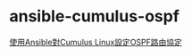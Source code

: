 # ansible-cumulus-ospf
[使用Ansible對Cumulus Linux設定OSPF路由協定](https://codegleaner.github.io/2018/09/24/ansible-cumulus-ospf.html)
